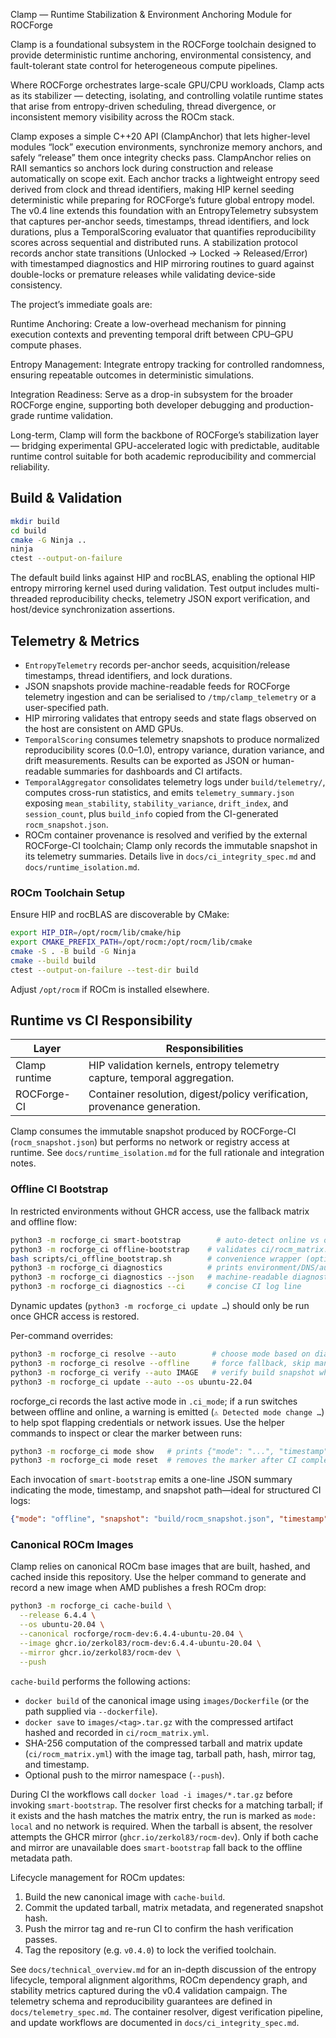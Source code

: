 Clamp — Runtime Stabilization & Environment Anchoring Module for ROCForge

Clamp is a foundational subsystem in the ROCForge toolchain designed to provide deterministic runtime anchoring, environmental consistency, and fault-tolerant state control for heterogeneous compute pipelines.

Where ROCForge orchestrates large-scale GPU/CPU workloads, Clamp acts as its stabilizer — detecting, isolating, and controlling volatile runtime states that arise from entropy-driven scheduling, thread divergence, or inconsistent memory visibility across the ROCm stack.

Clamp exposes a simple C++20 API (ClampAnchor) that lets higher-level modules “lock” execution environments, synchronize memory anchors, and safely “release” them once integrity checks pass. ClampAnchor relies on RAII semantics so anchors lock during construction and release automatically on scope exit. Each anchor tracks a lightweight entropy seed derived from clock and thread identifiers, making HIP kernel seeding deterministic while preparing for ROCForge’s future global entropy model. The v0.4 line extends this foundation with an EntropyTelemetry subsystem that captures per-anchor seeds, timestamps, thread identifiers, and lock durations, plus a TemporalScoring evaluator that quantifies reproducibility scores across sequential and distributed runs. A stabilization protocol records anchor state transitions (Unlocked → Locked → Released/Error) with timestamped diagnostics and HIP mirroring routines to guard against double-locks or premature releases while validating device-side consistency.

The project’s immediate goals are:

Runtime Anchoring: Create a low-overhead mechanism for pinning execution contexts and preventing temporal drift between CPU–GPU compute phases.

Entropy Management: Integrate entropy tracking for controlled randomness, ensuring repeatable outcomes in deterministic simulations.

Integration Readiness: Serve as a drop-in subsystem for the broader ROCForge engine, supporting both developer debugging and production-grade runtime validation.

Long-term, Clamp will form the backbone of ROCForge’s stabilization layer — bridging experimental GPU-accelerated logic with predictable, auditable runtime control suitable for both academic reproducibility and commercial reliability.

## Build & Validation
```bash
mkdir build
cd build
cmake -G Ninja ..
ninja
ctest --output-on-failure
```

The default build links against HIP and rocBLAS, enabling the optional HIP entropy mirroring kernel used during validation. Test output includes multi-threaded reproducibility checks, telemetry JSON export verification, and host/device synchronization assertions.

## Telemetry & Metrics
- `EntropyTelemetry` records per-anchor seeds, acquisition/release timestamps, thread identifiers, and lock durations.
- JSON snapshots provide machine-readable feeds for ROCForge telemetry ingestion and can be serialised to `/tmp/clamp_telemetry` or a user-specified path.
- HIP mirroring validates that entropy seeds and state flags observed on the host are consistent on AMD GPUs.
- `TemporalScoring` consumes telemetry snapshots to produce normalized reproducibility scores (0.0–1.0), entropy variance, duration variance, and drift measurements. Results can be exported as JSON or human-readable summaries for dashboards and CI artifacts.
- `TemporalAggregator` consolidates telemetry logs under `build/telemetry/`, computes cross-run statistics, and emits `telemetry_summary.json` exposing `mean_stability`, `stability_variance`, `drift_index`, and `session_count`, plus `build_info` copied from the CI-generated `rocm_snapshot.json`.
- ROCm container provenance is resolved and verified by the external ROCForge-CI toolchain; Clamp only records the immutable snapshot in its telemetry summaries. Details live in `docs/ci_integrity_spec.md` and `docs/runtime_isolation.md`.

### ROCm Toolchain Setup
Ensure HIP and rocBLAS are discoverable by CMake:
```bash
export HIP_DIR=/opt/rocm/lib/cmake/hip
export CMAKE_PREFIX_PATH=/opt/rocm:/opt/rocm/lib/cmake
cmake -S . -B build -G Ninja
cmake --build build
ctest --output-on-failure --test-dir build
```
Adjust `/opt/rocm` if ROCm is installed elsewhere.

## Runtime vs CI Responsibility

| Layer        | Responsibilities                                                         |
|--------------|---------------------------------------------------------------------------|
| Clamp runtime | HIP validation kernels, entropy telemetry capture, temporal aggregation. |
| ROCForge-CI  | Container resolution, digest/policy verification, provenance generation. |

Clamp consumes the immutable snapshot produced by ROCForge-CI (`rocm_snapshot.json`) but
performs no network or registry access at runtime. See `docs/runtime_isolation.md` for the
full rationale and integration notes.

### Offline CI Bootstrap
In restricted environments without GHCR access, use the fallback matrix and offline flow:

```bash
python3 -m rocforge_ci smart-bootstrap        # auto-detect online vs offline mode
python3 -m rocforge_ci offline-bootstrap    # validates ci/rocm_matrix.yml without network
bash scripts/ci_offline_bootstrap.sh        # convenience wrapper (optional)
python3 -m rocforge_ci diagnostics          # prints environment/DNS/auth status
python3 -m rocforge_ci diagnostics --json   # machine-readable diagnostics
python3 -m rocforge_ci diagnostics --ci     # concise CI log line
```

Dynamic updates (`python3 -m rocforge_ci update …`) should only be run once GHCR access is restored.

Per-command overrides:

```bash
python3 -m rocforge_ci resolve --auto        # choose mode based on diagnostics
python3 -m rocforge_ci resolve --offline     # force fallback, skip manifest checks
python3 -m rocforge_ci verify --auto IMAGE   # verify build snapshot when online
python3 -m rocforge_ci update --auto --os ubuntu-22.04
```

rocforge_ci records the last active mode in `.ci_mode`; if a run switches between offline and online, a warning is emitted (`⚠️ Detected mode change …`) to help spot flapping credentials or network issues.
Use the helper commands to inspect or clear the marker between runs:

```bash
python3 -m rocforge_ci mode show   # prints {"mode": "...", "timestamp": "..."}
python3 -m rocforge_ci mode reset  # removes the marker after CI completion
```

Each invocation of `smart-bootstrap` emits a one-line JSON summary indicating the mode,
timestamp, and snapshot path—ideal for structured CI logs:

```json
{"mode": "offline", "snapshot": "build/rocm_snapshot.json", "timestamp": "2024-07-15T08:32:11Z"}
```

### Canonical ROCm Images

Clamp relies on canonical ROCm base images that are built, hashed, and cached inside this
repository. Use the helper command to generate and record a new image when AMD publishes
a fresh ROCm drop:

```bash
python3 -m rocforge_ci cache-build \
  --release 6.4.4 \
  --os ubuntu-20.04 \
  --canonical rocforge/rocm-dev:6.4.4-ubuntu-20.04 \
  --image ghcr.io/zerkol83/rocm-dev:6.4.4-ubuntu-20.04 \
  --mirror ghcr.io/zerkol83/rocm-dev \
  --push
```

`cache-build` performs the following actions:
- `docker build` of the canonical image using `images/Dockerfile` (or the path supplied via
  `--dockerfile`).
- `docker save` to `images/<tag>.tar.gz` with the compressed artifact hashed and recorded
  in `ci/rocm_matrix.yml`.
- SHA-256 computation of the compressed tarball and matrix update
  (`ci/rocm_matrix.yml`) with the image tag, tarball path, hash, mirror tag, and timestamp.
- Optional push to the mirror namespace (`--push`).

During CI the workflows call `docker load -i images/*.tar.gz` before invoking
`smart-bootstrap`. The resolver first checks for a matching tarball; if it exists and the
hash matches the matrix entry, the run is marked as `mode: local` and no network is
required. When the tarball is absent, the resolver attempts the GHCR mirror
(`ghcr.io/zerkol83/rocm-dev`). Only if both cache and mirror are unavailable does
`smart-bootstrap` fall back to the offline metadata path.

Lifecycle management for ROCm updates:

1. Build the new canonical image with `cache-build`.
2. Commit the updated tarball, matrix metadata, and regenerated snapshot hash.
3. Push the mirror tag and re-run CI to confirm the hash verification passes.
4. Tag the repository (e.g. `v0.4.0`) to lock the verified toolchain.

See `docs/technical_overview.md` for an in-depth discussion of the entropy lifecycle, temporal alignment algorithms, ROCm dependency graph, and stability metrics captured during the v0.4 validation campaign. The telemetry schema and reproducibility guarantees are defined in `docs/telemetry_spec.md`. The container resolver, digest verification pipeline, and update workflows are documented in `docs/ci_integrity_spec.md`.
